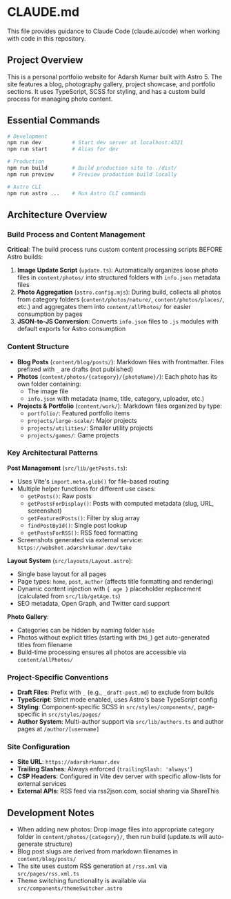 # CLAUDE.md

This file provides guidance to Claude Code (claude.ai/code) when working with code in this repository.

## Project Overview

This is a personal portfolio website for Adarsh Kumar built with Astro 5. The site features a blog, photography gallery, project showcase, and portfolio sections. It uses TypeScript, SCSS for styling, and has a custom build process for managing photo content.

## Essential Commands

```bash
# Development
npm run dev          # Start dev server at localhost:4321
npm run start        # Alias for dev

# Production
npm run build        # Build production site to ./dist/
npm run preview      # Preview production build locally

# Astro CLI
npm run astro ...    # Run Astro CLI commands
```

## Architecture Overview

### Build Process and Content Management

**Critical**: The build process runs custom content processing scripts BEFORE Astro builds:

1. **Image Update Script** (`update.ts`): Automatically organizes loose photo files in `content/photos/` into structured folders with `info.json` metadata files
2. **Photo Aggregation** (`astro.config.mjs`): During build, collects all photos from category folders (`content/photos/nature/`, `content/photos/places/`, etc.) and aggregates them into `content/allPhotos/` for easier consumption by pages
3. **JSON-to-JS Conversion**: Converts `info.json` files to `.js` modules with default exports for Astro consumption

### Content Structure

- **Blog Posts** (`content/blog/posts/`): Markdown files with frontmatter. Files prefixed with `_` are drafts (not published)
- **Photos** (`content/photos/{category}/{photoName}/`): Each photo has its own folder containing:
  - The image file
  - `info.json` with metadata (name, title, category, uploader, etc.)
- **Projects & Portfolio** (`content/work/`): Markdown files organized by type:
  - `portfolio/`: Featured portfolio items
  - `projects/large-scale/`: Major projects
  - `projects/utilities/`: Smaller utility projects
  - `projects/games/`: Game projects

### Key Architectural Patterns

**Post Management** (`src/lib/getPosts.ts`):
- Uses Vite's `import.meta.glob()` for file-based routing
- Multiple helper functions for different use cases:
  - `getPosts()`: Raw posts
  - `getPostsForDisplay()`: Posts with computed metadata (slug, URL, screenshot)
  - `getFeaturedPosts()`: Filter by slug array
  - `findPostById()`: Single post lookup
  - `getPostsForRSS()`: RSS feed formatting
- Screenshots generated via external service: `https://webshot.adarshrkumar.dev/take`

**Layout System** (`src/layouts/Layout.astro`):
- Single base layout for all pages
- Page types: `home`, `post`, `author` (affects title formatting and rendering)
- Dynamic content injection with `{ age }` placeholder replacement (calculated from `src/lib/getAge.ts`)
- SEO metadata, Open Graph, and Twitter card support

**Photo Gallery**:
- Categories can be hidden by naming folder `hide`
- Photos without explicit titles (starting with `IMG_`) get auto-generated titles from filename
- Build-time processing ensures all photos are accessible via `content/allPhotos/`

### Project-Specific Conventions

- **Draft Files**: Prefix with `_` (e.g., `_draft-post.md`) to exclude from builds
- **TypeScript**: Strict mode enabled, uses Astro's base TypeScript config
- **Styling**: Component-specific SCSS in `src/styles/components/`, page-specific in `src/styles/pages/`
- **Author System**: Multi-author support via `src/lib/authors.ts` and author pages at `/author/[username]`

### Site Configuration

- **Site URL**: `https://adarshrkumar.dev`
- **Trailing Slashes**: Always enforced (`trailingSlash: 'always'`)
- **CSP Headers**: Configured in Vite dev server with specific allow-lists for external services
- **External APIs**: RSS feed via rss2json.com, social sharing via ShareThis

## Development Notes

- When adding new photos: Drop image files into appropriate category folder in `content/photos/{category}/`, then run build (update.ts will auto-generate structure)
- Blog post slugs are derived from markdown filenames in `content/blog/posts/`
- The site uses custom RSS generation at `/rss.xml` via `src/pages/rss.xml.ts`
- Theme switching functionality is available via `src/components/themeSwitcher.astro`
